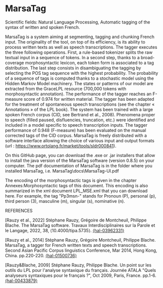 # MarsaTag

Scientific fields: Natural Language Processing, Automatic tagging of the syntax of written and
spoken French.

MarsaTag is a system aiming at segmenting, tagging and chunking French input. The originality of the
tool, on top of its efficiency, is its ability to process written texts as well as speech transcriptions. The
tagger executes the three following operations. First, a rule-based tokenizer splits the raw textual input
in a sequence of tokens. In a second step, thanks to a broad-coverage morphosyntactic lexicon, each
token form is associated to a tag distribution. The last step consists in disambiguating the tagging by
selecting the POS tag sequence with the highest probability. The probability of a sequence of tags is
computed thanks to a stochastic model using the Hidden Markov Model machinery. The states or
patterns of our model are extracted from the GraceLPL resource (700,000 tokens with morphosyntactic
annotation). The performance of the tagger reaches an F-measure score of 0.974 for written material.
The tagger has been adapted for the treatment of spontaneous speech transcriptions (see the chapter
« Annotations » of the LPL book). The system has been trained with a large spoken French corpus (CID,
see Bertrand et al., 2008). Phenomena proper to speech (filled paused, disfluencies, truncation, etc.)
were identified and included in a model specific to speech transcription inputs. The tagger performance
of 0.948 (F-measure) has been evaluated on the manual corrected tags of the CID corpus. MarsaTag is
freely distributed with a software interface allowing the choice of various input and output formats
(url : https://www.ortolang.fr/market/tools/sldr000841).

On this GitHub page, you can download the .exe or .jar installers that allow to install the java version of the MarsaTag software (version 0.8.5) on your computer.
The pdf documentation of MarsaTag is in the folder where you installed MarsaTag, i.e. MarsaTag\docs\MarsaTag-UI.pdf

The encoding of the morphosyntactic tags is given in the chapter Annexes:Morphosyntactic tags of this document.
This encoding is also summarized in the xml document LPL_MSE.xml that you can download here.
For example, the tag "Pp3msn-" stands for Pronoun (P), personal (p), third person (3), masculine (m), singular (s), nominative (n).

REFERENCES

[Rauzy et al., 2022] Stéphane Rauzy, Grégoire de Montcheuil, Philippe Blache. The MarsaTag software. Travaux Interdisciplinaires sur la Parole et le Langage, 2022, 38, ⟨10.4000/tipa.5735⟩. [⟨hal-03962331⟩](https://hal.science/hal-03962331v1)

[Rauzy et al., 2014] Stéphane Rauzy, Grégoire Montcheuil, Philippe Blache. MarsaTag, a tagger for
French written texts and speech transcriptions. Second Asian Pacific Corpus linguistics Conference, Mar
2014, Hong Kong, China. pp.220-220. [⟨hal-01500736⟩](https://hal.science/hal-01500736v1)

[Rauzy&Blache, 2009] Stéphane Rauzy, Philippe Blache. Un point sur les outils du LPL pour l'analyse
syntaxique du français. Journée ATALA "Quels analyseurs syntaxiques pour le français ?", Oct 2009,
Paris, France. pp.1-6. [⟨hal-00433879⟩](https://hal.science/hal-00433879v1)
